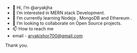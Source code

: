 - 👋 Hi, I’m @aryakjha
- 👀 I’m interested in MERN stack Development.
- 🌱 I’m currently learning Nodejs , MongoDB and Ethereum .
- 💞️ I’m looking to collaborate on Open Source projects.
- 📫 How to reach me 
-   email - aryakishor700@gmail.com

Thank you.

<!---
aryakjha/aryakjha is a ✨ special ✨ repository because its `README.md` (this file) appears on your GitHub profile.
You can click the Preview link to take a look at your changes.
--->
